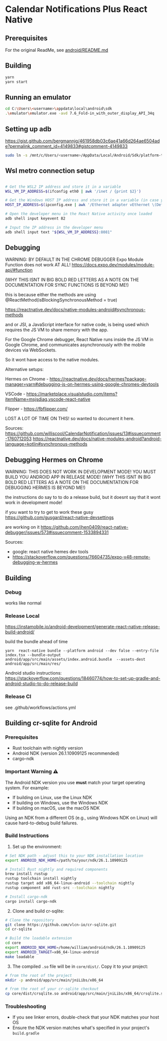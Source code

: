 # Calendar Notifications Plus React Native

## Prerequisites
For the original ReadMe, see [android/README.md](android/README.md)

## Building

```bash
yarn 
yarn start

```

## Running an emulator

```bash
cd C:\Users\<username>\appdata\local\android\sdk
.\emulator\emulator.exe -avd 7.6_Fold-in_with_outer_display_API_34q
```

## Setting up adb

https://gist.github.com/bergmannjg/461958db03c6ae41a66d264ae6504ade?permalink_comment_id=4149833#gistcomment-4149833

```bash
sudo ln -s /mnt/c/Users/<username>/AppData/Local/Android/Sdk/platform-tools/adb.exe /home/<username>/android/platform-tools/adb
```

## Wsl metro connection setup

```bash

# Get the WSL2 IP address and store it in a variable
WSL_VM_IP_ADDRESS=$(ifconfig eth0 | awk '/inet / {print $2}')

# Get the Windows HOST IP address and store it in a variable (in case you need it)
HOST_IP_ADDRESS=$(ipconfig.exe | awk '/Ethernet adapter vEthernet \(Default Switch\):/{i=1; next} i && /IPv4 Address/{print $NF; exit}' | sed 's/^[ \t]*//')

# Open the developer menu in the React Native activity once loaded
adb shell input keyevent 82

# Input the IP address in the developer menu
adb shell input text "${WSL_VM_IP_ADDRESS}:8081"


```


## Debugging

WARNING: BY DEFAULT IN THE CHROME DEBUGGER Expo Module Function does not work AT ALL! https://docs.expo.dev/modules/module-api/#function 

(WHY THIS ISNT IN BIG BOLD RED LETTERS AS A NOTE ON THE DOCUMENTATION FOR SYNC FUNCTIONS IS BEYOND ME!)

this is because either the methods are using  @ReactMethod(isBlockingSynchronousMethod = true) 

https://reactnative.dev/docs/native-modules-android#synchronous-methods

and or JSI, a JavaScript interface for native code, is being used which requires the JS VM to share memory with the app.

For the Google Chrome debugger, React Native runs inside the JS VM in Google Chrome, and communicates asynchronously with the mobile devices via WebSockets.

So it wont have access to the native modules.

Alternative setups:

Hermes on Chrome - https://reactnative.dev/docs/hermes?package-manager=yarn#debugging-js-on-hermes-using-google-chromes-devtools

VSCode - https://marketplace.visualstudio.com/items?itemName=msjsdiag.vscode-react-native

Flipper - https://fbflipper.com/


LOST A LOT OF TIME ON THIS! so wanted to document it here.

Sources:
https://github.com/williscool/CalendarNotification/issues/13#issuecomment-1760712053
https://reactnative.dev/docs/native-modules-android?android-language=kotlin#synchronous-methods

## Debugging Hermes on Chrome

WARNING: THIS DOES NOT WORK IN DEVELOPMENT MODE! YOU MUST BUILD YOU ANDROID APP IN RELEASE MODE!
(WHY THIS ISNT IN BIG BOLD RED LETTERS AS A NOTE ON THE DOCUMENTATION FOR DEBUGGING HERMES IS BEYOND ME!)

the instructions do say to to do a release build, but it doesnt say that it wont work in development mode!

if you want to try to get to work these gusy https://github.com/gusgard/react-native-devsettings

are working on it
https://github.com/jhen0409/react-native-debugger/issues/573#issuecomment-1533894331


Sources:
- google: react native hemes dev tools
- https://stackoverflow.com/questions/76604735/expo-v48-remote-debugging-w-hermes


## Building

### Debug

works like normal

### Release Local


https://instamobile.io/android-development/generate-react-native-release-build-android/

build the bundle ahead of time

```
yarn  react-native bundle --platform android --dev false --entry-file index.tsx --bundle-output android/app/src/main/assets/index.android.bundle  --assets-dest android/app/src/main/res/
```

Android studio instructions: https://stackoverflow.com/questions/18460774/how-to-set-up-gradle-and-android-studio-to-do-release-build


### Release CI
see .github/workflows/actions.yml

## Building cr-sqlite for Android

### Prerequisites

- Rust toolchain with nightly version
- Android NDK (version 26.1.10909125 recommended)
- cargo-ndk

### Important Warning ⚠️

The Android NDK version you use **must** match your target operating system. For example:
- If building on Linux, use the Linux NDK
- If building on Windows, use the Windows NDK
- If building on macOS, use the macOS NDK

Using an NDK from a different OS (e.g., using Windows NDK on Linux) will cause hard-to-debug build failures.

### Build Instructions

1. Set up the environment:
```bash
# Set NDK path - adjust this to your NDK installation location
export ANDROID_NDK_HOME=/path/to/your/ndk/26.1.10909125

# Install Rust nightly and required components
brew install rustup
rustup toolchain install nightly
rustup target add x86_64-linux-android --toolchain nightly
rustup component add rust-src --toolchain nightly

# Install cargo-ndk
cargo install cargo-ndk
```

2. Clone and build cr-sqlite:
```bash
# Clone the repository
git clone https://github.com/vlcn-io/cr-sqlite.git
cd cr-sqlite

# Build the loadable extension
cd core
export ANDROID_NDK_HOME=/home/william/android/ndk/26.1.10909125
export ANDROID_TARGET=x86_64-linux-android
make loadable 
```

3. The compiled `.so` file will be in `core/dist/`. Copy it to your project:
```bash
# from the root of the project
mkdir -p android/app/src/main/jniLibs/x86_64

# from the root of your cr-sqlite checkout
cp core/dist/crsqlite.so android/app/src/main/jniLibs/x86_64/crsqlite.so
```

### Troubleshooting

- If you see linker errors, double-check that your NDK matches your host OS
- Ensure the NDK version matches what's specified in your project's `build.gradle`
